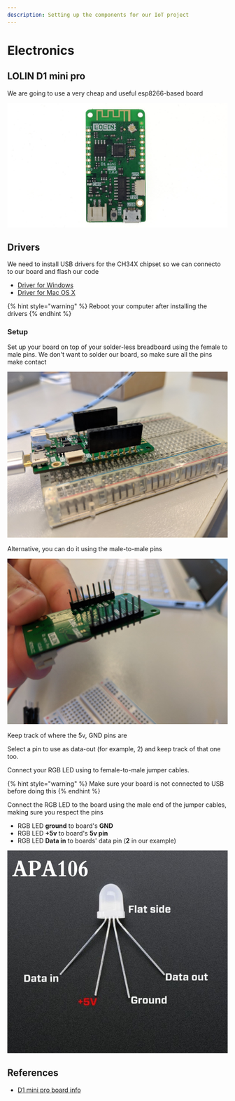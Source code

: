 ```yaml
---
description: Setting up the components for our IoT project
---
```


# Electronics

## LOLIN D1 mini pro

We are going to use a very cheap and useful esp8266-based board

![LOLIN D1 mini pro](../.gitbook/assets/image%20%2810%29.png)

## Drivers

We need to install USB drivers for the CH34X chipset so we can connecto to our board and flash our code 

* [Driver for Windows](https://wiki.wemos.cc/_media/ch341ser_win_3.4.zip)
* [Driver for Mac OS X](https://wiki.wemos.cc/_media/ch341ser_mac_1.5.zip)

{% hint style="warning" %}
Reboot your computer after installing the drivers
{% endhint %}

### Setup

Set up your board on top of your solder-less breadboard using the female to male pins. We don't want to solder our board, so make sure all the pins make contact

![](../.gitbook/assets/image.png)



Alternative, you can do it using the male-to-male pins

![](../.gitbook/assets/image%20%288%29.png)

Keep track of where the 5v, GND pins are

Select a pin to use as data-out \(for example, 2\) and keep track of that one too.

Connect your RGB LED using to female-to-male jumper cables.

{% hint style="warning" %}
Make  sure your board is not connected to USB before doing this
{% endhint %}

Connect the RGB LED to the board using the male end of the jumper cables, making sure you respect the pins

* RGB LED **ground** to board's **GND**
* RGB LED **+5v** to board's **5v pin**
* RGB LED **Data in** to boards' data pin \(**2** in our example\)

![](../.gitbook/assets/image%20%286%29.png)



## References

* [D1 mini pro board info](https://wiki.wemos.cc/products:d1:d1_mini_pro)

